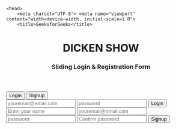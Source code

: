 <!DOCTYPE html> <html lang="en"> 
    <head> 
        <meta charset="UTF-8"> <meta name="viewport" content="width=device-width, initial-scale=1.0"> 
        <title>GeeksforGeeks</title> 
   <link rel="stylesheet" href="style.css"> </head>
    <body> 
        <header>
             <h1 class="heading">DICKEN SHOW</h1>
              <h3 class="title">Sliding Login & Registration Form</h3> </header> 
              <!-- container div --> 
       <div class="container"> <!-- upper button section to select the login or signup form --> <div class="slider"></div> 
       <div class="btn">
      <button class="login">Login</button> <button class="signup">Signup</button> </div> <!-- Form section that contains the login and the signup form --> <div class="form-section"> <!-- login form --> <div class="login-box"> 
          <input type="email" class="email ele" placeholder="youremail@email.com">
           <input type="password" class="password ele" placeholder="password">
            <button class="clkbtn">Login</button> </div> <!-- signup form --> <div class="signup-box"> <input type="text" class="name ele" placeholder="Enter your name"> <input type="email" class="email ele" placeholder="youremail@email.com"> <input type="password" class="password ele" placeholder="password"> <input type="password" class="password ele" placeholder="Confirm password"> <button class="clkbtn">Signup</button> </div> </div> </div> <script src="index.js"></script> </body> </html>

